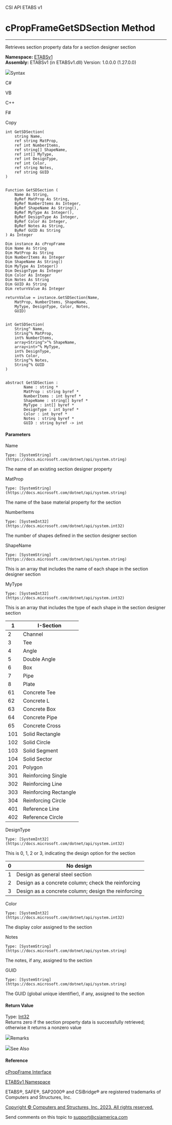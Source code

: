 ﻿

CSI API ETABS v1

# cPropFrameGetSDSection Method  
  
---  
  
Retrieves section property data for a section designer section

**Namespace:** [ETABSv1](2780f1b8-2033-5289-2298-1cdb2a7508d9.htm)  
**Assembly:** ETABSv1 (in ETABSv1.dll) Version: 1.0.0.0 (1.27.0.0)

![](../icons/SectionExpanded.png)Syntax

C#

VB

C++

F#

Copy

    
    
    int GetSDSection(
    	string Name,
    	ref string MatProp,
    	ref int NumberItems,
    	ref string[] ShapeName,
    	ref int[] MyType,
    	ref int DesignType,
    	ref int Color,
    	ref string Notes,
    	ref string GUID
    )
    
    
    Function GetSDSection ( 
    	Name As String,
    	ByRef MatProp As String,
    	ByRef NumberItems As Integer,
    	ByRef ShapeName As String(),
    	ByRef MyType As Integer(),
    	ByRef DesignType As Integer,
    	ByRef Color As Integer,
    	ByRef Notes As String,
    	ByRef GUID As String
    ) As Integer
    
    Dim instance As cPropFrame
    Dim Name As String
    Dim MatProp As String
    Dim NumberItems As Integer
    Dim ShapeName As String()
    Dim MyType As Integer()
    Dim DesignType As Integer
    Dim Color As Integer
    Dim Notes As String
    Dim GUID As String
    Dim returnValue As Integer
    
    returnValue = instance.GetSDSection(Name, 
    	MatProp, NumberItems, ShapeName, 
    	MyType, DesignType, Color, Notes, 
    	GUID)
    
    
    int GetSDSection(
    	String^ Name, 
    	String^% MatProp, 
    	int% NumberItems, 
    	array<String^>^% ShapeName, 
    	array<int>^% MyType, 
    	int% DesignType, 
    	int% Color, 
    	String^% Notes, 
    	String^% GUID
    )
    
    
    abstract GetSDSection : 
            Name : string * 
            MatProp : string byref * 
            NumberItems : int byref * 
            ShapeName : string[] byref * 
            MyType : int[] byref * 
            DesignType : int byref * 
            Color : int byref * 
            Notes : string byref * 
            GUID : string byref -> int 
    

#### Parameters

Name

    Type: [SystemString](https://docs.microsoft.com/dotnet/api/system.string)  
The name of an existing section designer property

MatProp

    Type: [SystemString](https://docs.microsoft.com/dotnet/api/system.string)  
The name of the base material property for the section

NumberItems

    Type: [SystemInt32](https://docs.microsoft.com/dotnet/api/system.int32)  
The number of shapes defined in the section designer section

ShapeName

    Type: [SystemString](https://docs.microsoft.com/dotnet/api/system.string)  
This is an array that includes the name of each shape in the section designer
section

MyType

    Type: [SystemInt32](https://docs.microsoft.com/dotnet/api/system.int32)  
This is an array that includes the type of each shape in the section designer
section

1| I-Section  
---|---  
2| Channel  
3| Tee  
4| Angle  
5| Double Angle  
6| Box  
7| Pipe  
8| Plate  
61| Concrete Tee  
62| Concrete L  
63| Concrete Box  
64| Concrete Pipe  
65| Concrete Cross  
101| Solid Rectangle  
102| Solid Circle  
103| Solid Segment  
104| Solid Sector  
201| Polygon  
301| Reinforcing Single  
302| Reinforcing Line  
303| Reinforcing Rectangle  
304| Reinforcing Circle  
401| Reference Line  
402| Reference Circle  
  
DesignType

    Type: [SystemInt32](https://docs.microsoft.com/dotnet/api/system.int32)  
This is 0, 1, 2 or 3, indicating the design option for the section

0| No design  
---|---  
1| Design as general steel section  
2| Design as a concrete column; check the reinforcing  
3| Design as a concrete column; design the reinforcing  
  
Color

    Type: [SystemInt32](https://docs.microsoft.com/dotnet/api/system.int32)  
The display color assigned to the section

Notes

    Type: [SystemString](https://docs.microsoft.com/dotnet/api/system.string)  
The notes, if any, assigned to the section

GUID

    Type: [SystemString](https://docs.microsoft.com/dotnet/api/system.string)  
The GUID (global unique identifier), if any, assigned to the section

#### Return Value

Type: [Int32](https://docs.microsoft.com/dotnet/api/system.int32)  
Returns zero if the section property data is successfully retrieved; otherwise
it returns a nonzero value

![](../icons/SectionExpanded.png)Remarks

![](../icons/SectionExpanded.png)See Also

#### Reference

[cPropFrame Interface](818573fe-2b13-6183-8dc9-0cf3e8e02c7a.htm)

[ETABSv1 Namespace](2780f1b8-2033-5289-2298-1cdb2a7508d9.htm)

ETABS®, SAFE®, SAP2000® and CSiBridge® are registered trademarks of Computers
and Structures, Inc.  

[Copyright © Computers and Structures, Inc. 2023. All rights
reserved.](http://www.csiamerica.com)

Send comments on this topic to
[support@csiamerica.com](mailto:support%40csiamerica.com?Subject=CSI%20API%20ETABS%20v1)

